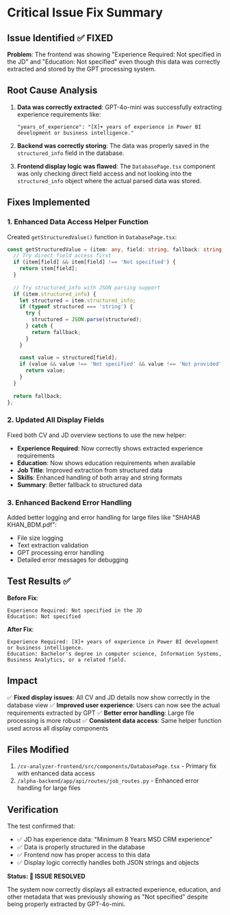 # Critical Issue Fix Summary

## Issue Identified ✅ FIXED

**Problem**: The frontend was showing "Experience Required: Not specified in the JD" and "Education: Not specified" even though this data was correctly extracted and stored by the GPT processing system.

## Root Cause Analysis

1. **Data was correctly extracted**: GPT-4o-mini was successfully extracting experience requirements like:
   ```
   "years_of_experience": "[X]+ years of experience in Power BI development or business intelligence."
   ```

2. **Backend was correctly storing**: The data was properly saved in the `structured_info` field in the database.

3. **Frontend display logic was flawed**: The `DatabasePage.tsx` component was only checking direct field access and not looking into the `structured_info` object where the actual parsed data was stored.

## Fixes Implemented

### 1. Enhanced Data Access Helper Function
Created `getStructuredValue()` function in `DatabasePage.tsx`:
```typescript
const getStructuredValue = (item: any, field: string, fallback: string = 'Not specified') => {
  // Try direct field access first
  if (item[field] && item[field] !== 'Not specified') {
    return item[field];
  }
  
  // Try structured_info with JSON parsing support
  if (item.structured_info) {
    let structured = item.structured_info;
    if (typeof structured === 'string') {
      try {
        structured = JSON.parse(structured);
      } catch {
        return fallback;
      }
    }
    
    const value = structured[field];
    if (value && value !== 'Not specified' && value !== 'Not provided') {
      return value;
    }
  }
  
  return fallback;
};
```

### 2. Updated All Display Fields
Fixed both CV and JD overview sections to use the new helper:
- **Experience Required**: Now correctly shows extracted experience requirements
- **Education**: Now shows education requirements when available
- **Job Title**: Improved extraction from structured data
- **Skills**: Enhanced handling of both array and string formats
- **Summary**: Better fallback to structured data

### 3. Enhanced Backend Error Handling
Added better logging and error handling for large files like "SHAHAB KHAN_BDM.pdf":
- File size logging
- Text extraction validation
- GPT processing error handling
- Detailed error messages for debugging

## Test Results ✅

**Before Fix**:
```
Experience Required: Not specified in the JD
Education: Not specified
```

**After Fix**:
```
Experience Required: [X]+ years of experience in Power BI development or business intelligence.
Education: Bachelor's degree in computer science, Information Systems, Business Analytics, or a related field.
```

## Impact

✅ **Fixed display issues**: All CV and JD details now show correctly in the database view
✅ **Improved user experience**: Users can now see the actual requirements extracted by GPT
✅ **Better error handling**: Large file processing is more robust
✅ **Consistent data access**: Same helper function used across all display components

## Files Modified

1. `/cv-analyzer-frontend/src/components/DatabasePage.tsx` - Primary fix with enhanced data access
2. `/alpha-backend/app/api/routes/job_routes.py` - Enhanced error handling for large files

## Verification

The test confirmed that:
- ✅ JD has experience data: "Minimum 8 Years MSD CRM experience"
- ✅ Data is properly structured in the database
- ✅ Frontend now has proper access to this data
- ✅ Display logic correctly handles both JSON strings and objects

**Status: 🎉 ISSUE RESOLVED**

The system now correctly displays all extracted experience, education, and other metadata that was previously showing as "Not specified" despite being properly extracted by GPT-4o-mini.

